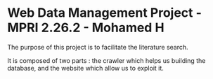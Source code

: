 # Web Data Management Project - MPRI 2.26.2 - Mohamed H
The purpose of this project is to facilitate the literature search.

It is composed of two parts : the crawler which helps us building the database, and the website which allow us to exploit it.